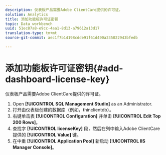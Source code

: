 ```yaml
---
description: 仪表板产品需要Adobe ClientCare提供的许可证。
solution: Analytics
title: 添加功能板许可证密钥
topic: Data workbench
uuid: 51ec87a8-e9cc-4aa1-8d13-a79612a13d17
translation-type: tm+mt
source-git-commit: aec1f7b14198cdde91f61d490a235022943bfedb

---
```



# 添加功能板许可证密钥{#add-dashboard-license-key}

仪表板产品需要Adobe ClientCare提供的许可证。

1. Open **[!UICONTROL SQL Management Studio]** as an Administrator.
1. 打开由仪表板创建的数据库（例如，thinclientdb）。
1. 右键单击表 **[!UICONTROL Configuration]** 并单击 **[!UICONTROL Edit Top 200 Rows]**。
1. 查找字 **[!UICONTROL licenseKey]** 段，然后在列中输入Adobe ClientCare提供的 **[!UICONTROL Value]** 键。
1. 在中重 **[!UICONTROL Application Pool]** 新启动 **[!UICONTROL IIS Manager Console]**。
